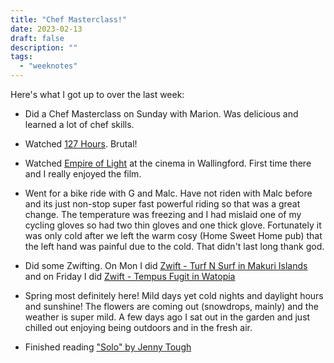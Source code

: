 ```yaml
---
title: "Chef Masterclass!"
date: 2023-02-13
draft: false
description: ""
tags:
  - "weeknotes"
---
```


Here's what I got up to over the last week:

- Did a Chef Masterclass on Sunday with Marion. Was delicious and learned a lot of chef skills.

- Watched [127 Hours](https://en.wikipedia.org/wiki/127_Hours). Brutal!

- Watched [Empire of Light](https://www.imdb.com/title/tt14402146/) at the cinema in Wallingford. First time there and I really enjoyed the film.

- Went for a bike ride with G and Malc. Have not riden with Malc before and its just non-stop super fast powerful riding so that was a great change. The temperature was freezing and I had mislaid one of my cycling gloves so had two thin gloves and one thick glove. Fortunately it was only cold after we left the warm cosy (Home Sweet Home pub) that the left hand was painful due to the cold. That didn't last long thank god.

- Did some Zwifting. On Mon I did [Zwift - Turf N Surf in Makuri Islands](https://www.strava.com/activities/8514721905) and on Friday I did [Zwift - Tempus Fugit in Watopia](https://www.strava.com/activities/8538122851)

- Spring most definitely here! Mild days yet cold nights and daylight hours and sunshine! The flowers are coming out (snowdrops, mainly) and the weather is super mild. A few days ago I sat out in the garden and just chilled out enjoying being outdoors and in the fresh air.

- Finished reading ["Solo" by Jenny Tough](https://www.amazon.co.uk/SOLO-running-across-mountains-taught/dp/178325470X)
